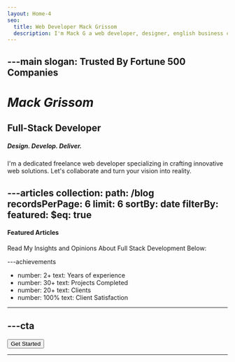 ```yaml
---
layout: Home-4
seo:
  title: Web Developer Mack Grissom
  description: I'm Mack G a web developer, designer, english business coach and freelancer. I love building modern solutions using the latest and greatest technology. Have an idea for a website? Ready to redesign your existing website? Contact me today.
---
```


---main
slogan: Trusted By Fortune 500 Companies
---

# *Mack Grissom*

## <Typewriter>Full-Stack Developer</Typewriter>

##### <span>Design. Develop. Deliver.</span>

<Sep size={6} line className='max-w-sm mx-auto' />
I'm a dedicated freelance web developer specializing in crafting innovative web solutions. Let's collaborate and turn your vision into reality.



---articles
collection:
  path: /blog
  recordsPerPage: 6
  limit: 6
  sortBy: date
  filterBy:
    featured:
      $eq: true
---

#### <span>Featured Articles</span>

Read My Insights and Opinions About Full Stack Development Below:



---achievements
- number: 2+
  text: Years of experience
- number: 30+
  text: Projects Completed
- number: 20+
  text: Clients
- number: 100%
  text: Client Satisfaction
---



---cta
---
<Button href="/contact" size="sm">
  Get Started
</Button>

---